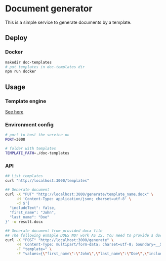 # Document generator

This is a simple service to generate documents by a template.

## Deploy

### Docker

```bash
makedir doc-templates
# put templates in doc-templates dir
npm run docker
```

## Usage

### Template engine

[See here](https://docxtemplater.com/docs/tag-types/)

### Environment config

```bash
# port to host the service on
PORT=3000

# folder with templates
TEMPLATE_PATH=./doc-templates
```

### API

```bash
## List templates
curl "http://localhost:3000/templates"

## Generate document
curl -X "PUT" "http://localhost:3000/generate/template_name.docx" \
     -H 'Content-Type: application/json; charset=utf-8' \
     -d $'{
  "includeText": false,
  "first_name": "John",
  "last_name": "Doe"
}' -o result.docx

## Generate document from provided docx file
## The following exmaple DOES NOT work AS IS. You need to provide a docx template in the template part of the req
curl -X "POST" "http://localhost:3000/generate" \
     -H 'Content-Type: multipart/form-data; charset=utf-8; boundary=__X_PAW_BOUNDARY__' \
     -F "template=" \
     -F "values={\"first_name\":\"John\",\"last_name\":\"Doe\",\"includeText\":false}"

```
